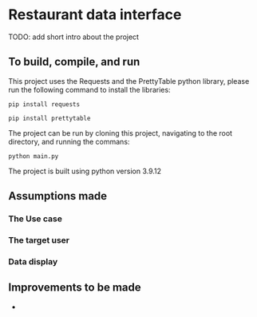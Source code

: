# Restaurant data interface

TODO: add short intro about the project

## To build, compile, and run
This project uses the Requests and the PrettyTable python library, please run the following command to install the libraries:

`pip install requests`

`pip install prettytable`

The project can be run by cloning this project, navigating to the root directory, and running the commans:

`python main.py`

The project is built using python version 3.9.12

## Assumptions made

### The Use case

### The target user

### Data display


## Improvements to be made
* 